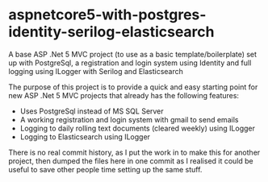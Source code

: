 # aspnetcore5-with-postgres-identity-serilog-elasticsearch

A base ASP .Net 5 MVC project (to use as a basic template/boilerplate) set up with PostgreSql, a registration and login system using Identity and full logging using ILogger with Serilog and Elasticsearch

The purpose of this project is to provide a quick and easy starting point for new ASP .Net 5 MVC projects that already has the following features:

- Uses PostgreSql instead of MS SQL Server
- A working registration and login system with gmail to send emails
- Logging to daily rolling text documents (cleared weekly) using ILogger
- Logging to Elasticsearch using ILogger

There is no real commit history, as I put the work in to make this for another project, then dumped the files here in one commit as I realised it could be useful to save other people time setting up the same stuff.
